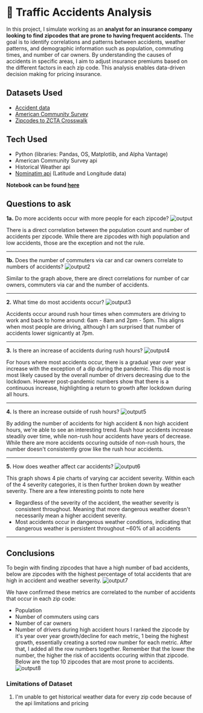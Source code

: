 # 🚗 Traffic Accidents Analysis 

In this project, I simulate working as an **analyst for an insurance company looking to find zipcodes that are prone to having frequent accidents.** The goal is to identify correlations and patterns between accidents, weather patterns, and demographic information such as population, commuting times, and number of car owners. By understanding the causes of accidents in specific areas, I aim to adjust insurance premiums based on the different factors in each zip code. This analysis enables data-driven decision making for pricing insurance.

## Datasets Used
- [Accident data](https://www.kaggle.com/datasets/sobhanmoosavi/us-accidents)
- [American Community Survey](https://www.census.gov/data/developers/data-sets/acs-5year.html)
- [Zipcodes to ZCTA Crosswalk](https://github.com/censusreporter/acs-aggregate/blob/master/crosswalks/zip_to_zcta/ZIP_ZCTA_README.md)
  
## Tech Used
- Python (libraries: Pandas, OS, Matplotlib, and Alpha Vantage)
- American Community Survey api
- Historical Weather api
- [Nominatim api](https://nominatim.org/) (Latitude and Longitude data)

**Notebook can be found [here](https://github.com/JasonSTLee/Traffic-Accidents-Analysis/blob/main/main.ipynb)**

## Questions to ask

**1a.** Do more accidents occur with more people for each zipcode?
![output](https://github.com/user-attachments/assets/2d864438-7da3-4fef-af00-0b8efbc1d05d)

There is a direct correlation between the population count and number of accidents per zipcode. While there are zipcodes with high population and low accidents, those are the exception and not the rule.

---

**1b.** Does the number of commuters via car and car owners correlate to numbers of accidents?
![output2](https://github.com/user-attachments/assets/7fede9bd-e33b-4a92-bdff-a4c409d4878e)

Similar to the graph above, there are direct correlations for number of car owners, commuters via car and the number of accidents.

---

**2.** What time do most accidents occur?
![output3](https://github.com/user-attachments/assets/da774f98-92d2-4578-9372-fcdf780ed565)

Accidents occur around rush hour times when commuters are driving to work and back to home around: 6am - 8am and 2pm - 5pm. This aligns when most people are driving, although I am surprised that number of accidents lower signicantly at 7pm.

---

**3.** Is there an increase of accidents during rush hours?
![output4](https://github.com/user-attachments/assets/497b5199-10a6-4341-a7d9-56c5d662a002)

For hours where most accidents occur, there is a gradual year over year increase with the exception of a dip during the pandemic. This dip most is most likely caused by the overall number of drivers decreasing due to the lockdown. However post-pandemic numbers show that there is a continuous increase, highlighting a return to growth after lockdown during all hours.

---

**4.** Is there an increase outside of rush hours?
![output5](https://github.com/user-attachments/assets/9e8ad7cc-a198-4664-ab6c-1f7f45baa9c8)

By adding the number of accidents for high accident & non high accident hours, we're able to see an interesting trend. Rush hour accidents increase steadily over time, while non-rush hour accidents have years of decrease. While there are more accidents occuring outside of non-rush hours, the number doesn't consistently grow like the rush hour accidents. 

---

**5.** How does weather affect car accidents?
![output6](https://github.com/user-attachments/assets/3d18e8a2-549c-4285-8a9e-6d4e6fa3b814)

This graph shows 4 pie charts of varying car accident severity. Within each of the 4 severity categories, it is then further broken down by weather severity. There are a few interesting points to note here

- Regardless of the severity of the accident, the weather severity is consistent throughout. Meaning that more dangerous weather doesn't necessarily mean a higher accident severity.
- Most accidents occur in dangerous weather conditions, indicating that dangerous weather is persistent throughout ~60% of all accidents

---

## Conclusions

To begin with finding zipcodes that have a high number of bad accidents, below are zipcodes with the highest percentage of total accidents that are high in accident and weather severity.
![output7](https://github.com/user-attachments/assets/071952f4-299f-479a-8995-42f260d6421a)

We have confirmed these metrics are correlated to the number of accidents that occur in each zip code:
- Population
- Number of commuters using cars
- Number of car owners
- Number of drivers during high accident hours
I ranked the zipcode by it's year over year growth/decline for each metric, 1 being the highest growth, essentially creating a sorted row number for each metric. After that, I added all the row numbers together. Remember that the lower the number, the higher the risk of accidents occuring within that zipcode. Below are the top 10 zipcodes that are most prone to accidents.
![output8](https://github.com/user-attachments/assets/77094d63-4839-41cc-853b-a32b901ce902)

### Limitations of Dataset
1. I'm unable to get historical weather data for every zip code because of the api limitations and pricing
